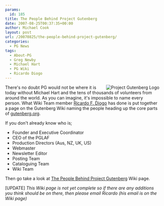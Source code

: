 ```yaml
---
params:
  id: 185
title: The People Behind Project Gutenberg
date: 2007-08-25T00:37:35+00:00
author: Michael Cook
layout: post
url: /20070825/the-people-behind-project-gutenberg/
categories:
  - PG News
tags:
  - About-PG
  - Greg Newby
  - Michael Hart
  - PG Wiki
  - Ricardo Diogo
---
```

<img title="Project Gutenberg Logo" src="/images/gutenberg.jpg" alt="Project Gutenberg Logo" align="right" />There's no doubt PG would not be where it is today without Michael Hart and the tens of thousands of volunteers from around the world. As you can imagine, it's impossible to name every person. What Wiki Team member <a href="http://www.gutenberg.org/wiki/User:Ricdiogo" target="new">Ricardo F. Diogo</a> has done is put together a page on the Gutenberg Wiki naming the people heading up the core parts of [gutenberg.org](http://www.gutenberg.org).

If you don't already know who is;

  * Founder and Executive Coordinator
  * CEO of the PGLAF
  * Production Directors (Aus, NZ, UK, US)
  * Webmaster
  * Newsletter Editor
  * Posting Team
  * Cataloguing Team
  * Wiki Team

Then go take a look at [The People Behind Project Gutenberg](http://www.gutenberg.org/wiki/The_People_Behind_Project_Gutenberg) Wiki page.

[UPDATE] _This Wiki page is not yet complete so if there are any additions you think should be on there, then please email Ricardo (his email is on the Wiki page)_
